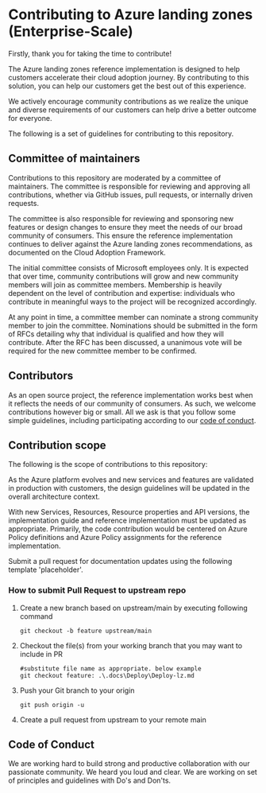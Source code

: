# Contributing to Azure landing zones (Enterprise-Scale)

Firstly, thank you for taking the time to contribute!

The Azure landing zones reference implementation is designed to help customers accelerate their cloud adoption journey.
By contributing to this solution, you can help our customers get the best out of this experience.

We actively encourage community contributions as we realize the unique and diverse requirements of our customers can help drive a better outcome for everyone.

The following is a set of guidelines for contributing to this repository.

## Committee of maintainers

Contributions to this repository are moderated by a committee of maintainers.
The committee is responsible for reviewing and approving all contributions, whether via GitHub issues, pull requests, or internally driven requests.

The committee is also responsible for reviewing and sponsoring new features or design changes to ensure they meet the needs of our broad community of consumers.
This ensure the reference implementation continues to deliver against the Azure landing zones recommendations, as documented on the Cloud Adoption Framework.

The initial committee consists of Microsoft employees only.
It is expected that over time, community contributions will grow and new community members will join as committee members.
Membership is heavily dependent on the level of contribution and expertise: individuals who contribute in meaningful ways to the project will be recognized accordingly.

At any point in time, a committee member can nominate a strong community member to join the committee.
Nominations should be submitted in the form of RFCs detailing why that individual is qualified and how they will contribute.
After the RFC has been discussed, a unanimous vote will be required for the new committee member to be confirmed.

## Contributors

As an open source project, the reference implementation works best when it reflects the needs of our community of consumers.
As such, we welcome contributions however big or small.
All we ask is that you follow some simple guidelines, including participating according to our [code of conduct](https://github.com/Azure/Enterprise-Scale/blob/main/CODE_OF_CONDUCT.md).

## Contribution scope

The following is the scope of contributions to this repository:

As the Azure platform evolves and new services and features are validated in production with customers, the design guidelines will be updated in the overall architecture context.

With new Services, Resources, Resource properties and API versions, the implementation guide and reference implementation must be updated as appropriate.
Primarily, the code contribution would be centered on Azure Policy definitions and Azure Policy assignments for the reference implementation.

Submit a pull request for documentation updates using the following template 'placeholder'.

### How to submit Pull Request to upstream repo

1. Create a new branch based on upstream/main by executing following command

    ```shell
    git checkout -b feature upstream/main
    ```

2. Checkout the file(s) from your working branch that you may want to include in PR

    ```shell
    #substitute file name as appropriate. below example
    git checkout feature: .\.docs\Deploy\Deploy-lz.md
    ```

3. Push your Git branch to your origin

    ```shell
    git push origin -u
    ```

4. Create a pull request from upstream to your remote main

## Code of Conduct

We are working hard to build strong and productive collaboration with our passionate community. We heard you loud and clear. We are working on set of principles and guidelines with Do's and Don'ts.
